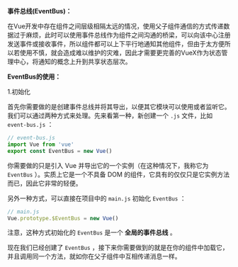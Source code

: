 **事件总线(EventBus)：**

  在Vue开发中存在组件之间层级相隔太远的情况，使用父子组件通信的方式传递数据过于麻烦，此时可以使用事件总线作为组件之间沟通的桥梁，可以向该中心注册发送事件或接收事件，所以组件都可以上下平行地通知其他组件，但由于太方便所以若使用不慎，就会造成难以维护的灾难，因此才需要更完善的VueX作为状态管理中心，将通知的概念上升到共享状态层次。



**EventBus的使用：**

1.初始化

  首先你需要做的是创建事件总线并将其导出，以便其它模块可以使用或者监听它。我们可以通过两种方式来处理。先来看第一种，新创建一个 `.js` 文件，比如 `event-bus.js` ：

```js
// event-bus.js
import Vue from 'vue'
export const EventBus = new Vue()
```

  你需要做的只是引入 Vue 并导出它的一个实例（在这种情况下，我称它为 `EventBus` ）。实质上它是一个不具备 DOM 的组件，它具有的仅仅只是它实例方法而已，因此它非常的轻便。

另外一种方式，可以直接在项目中的 `main.js` 初始化 `EventBus` ：

```js
// main.js
Vue.prototype.$EventBus = new Vue()
```

注意，这种方式初始化的 `EventBus` 是一个 **全局的事件总线** 。

  现在我们已经创建了 `EventBus` ，接下来你需要做到的就是在你的组件中加载它，并且调用同一个方法，就如你在父子组件中互相传递消息一样。

